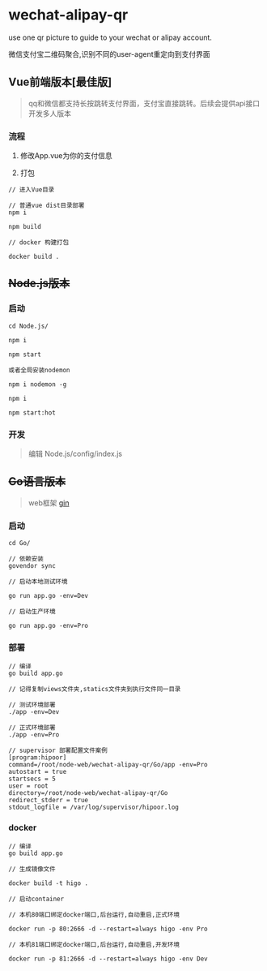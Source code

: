 # wechat-alipay-qr
use one qr picture to guide to your wechat or alipay account.

微信支付宝二维码聚合,识别不同的user-agent重定向到支付界面

## Vue前端版本[最佳版]
> qq和微信都支持长按跳转支付界面，支付宝直接跳转。后续会提供api接口开发多人版本

### 流程

1. 修改App.vue为你的支付信息

2. 打包
```
// 进入Vue目录

// 普通vue dist目录部署
npm i 
 
npm build

// docker 构建打包

docker build .
```


## <del>Node.js版本</del>

### 启动 

```
cd Node.js/

npm i

npm start

或者全局安装nodemon

npm i nodemon -g

npm i

npm start:hot

```

### 开发
> 编辑 Node.js/config/index.js


##  <del>Go语言版本</del>
>web框架 [gin](https://github.com/gin-gonic/gin)

### 启动
```
cd Go/

// 依赖安装
govendor sync

// 启动本地测试环境

go run app.go -env=Dev

// 启动生产环境

go run app.go -env=Pro 

```

### 部署

```
// 编译
go build app.go

// 记得复制views文件夹,statics文件夹到执行文件同一目录

// 测试环境部署
./app -env=Dev

// 正式环境部署
./app -env=Pro

// supervisor 部署配置文件案例
[program:hipoor]
command=/root/node-web/wechat-alipay-qr/Go/app -env=Pro
autostart = true
startsecs = 5
user = root
directory=/root/node-web/wechat-alipay-qr/Go
redirect_stderr = true
stdout_logfile = /var/log/supervisor/hipoor.log
```

### docker

```$xslt
// 编译
go build app.go

// 生成镜像文件

docker build -t higo .

// 启动container

// 本机80端口绑定docker端口,后台运行,自动重启,正式环境

docker run -p 80:2666 -d --restart=always higo -env Pro

// 本机81端口绑定docker端口,后台运行,自动重启,开发环境

docker run -p 81:2666 -d --restart=always higo -env Dev

```




